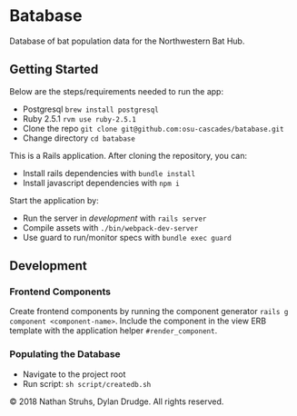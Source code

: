 # Batabase

Database of bat population data for the Northwestern Bat Hub.

## Getting Started

Below are the steps/requirements needed to run the app:
* Postgresql `brew install postgresql`
* Ruby 2.5.1 `rvm use ruby-2.5.1`
* Clone the repo `git clone git@github.com:osu-cascades/batabase.git`
* Change directory `cd batabase`

This is a Rails application. After cloning the repository, you can:

* Install rails dependencies with `bundle install`
* Install javascript dependencies with `npm i`

Start the application by:

* Run the server in _development_ with `rails server`
* Compile assets with `./bin/webpack-dev-server`
* Use guard to run/monitor specs with `bundle exec guard`

## Development

### Frontend Components

Create frontend components by running the component generator `rails g component <component-name>`. Include the component in the view ERB template with the application helper `#render_component`.

### Populating the Database

* Navigate to the project root
* Run script: `sh script/createdb.sh`

&copy; 2018 Nathan Struhs, Dylan Drudge. All rights reserved.
